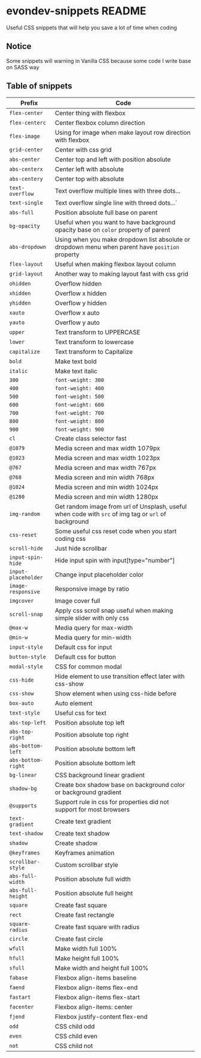 # evondev-snippets README

Useful CSS snippets that will help you save a lot of time when coding

## Notice

Some snippets will warning in Vanilla CSS because some code I write base on SASS way

## Table of snippets

| Prefix              | Code                                                                                                 |
| ------------------- | ---------------------------------------------------------------------------------------------------- |
| `flex-center`       | Center thing with flexbox                                                                            |
| `flex-centerc`      | Center flexbox column direction                                                                      |
| `flex-image`        | Using for image when make layout row direction with flexbox                                          |
| `grid-center`       | Center with css grid                                                                                 |
| `abs-center`        | Center top and left with position absolute                                                           |
| `abs-centerx`       | Center left with absolute                                                                            |
| `abs-centery`       | Center top with absolute                                                                             |
| `text-overflow`     | Text overflow multiple lines with three dots...                                                      |
| `text-single`       | Text overflow single line with threed dots...`                                                       |
| `abs-full`          | Position absolute full base on parent                                                                |
| `bg-opacity`        | Useful when you want to have background opacity base on `color` property of parent                   |
| `abs-dropdown`      | Using when you make dropdown list absolute or dropdown menu when parent have `position` property     |
| `flex-layout`       | Useful when making flexbox layout column                                                             |
| `grid-layout`       | Another way to making layout fast with css grid                                                      |
| `ohidden`           | Overflow hidden                                                                                      |
| `xhidden`           | Overflow x hidden                                                                                    |
| `yhidden`           | Overflow y hidden                                                                                    |
| `xauto`             | Overflow x auto                                                                                      |
| `yauto`             | Overflow y auto                                                                                      |
| `upper`             | Text transform to UPPERCASE                                                                          |
| `lower`             | Text transform to lowercase                                                                          |
| `capitalize`        | Text transform to Capitalize                                                                         |
| `bold`              | Make text bold                                                                                       |
| `italic`            | Make text italic                                                                                     |
| `300`               | `font-weight: 300`                                                                                   |
| `400`               | `font-weight: 400`                                                                                   |
| `500`               | `font-weight: 500`                                                                                   |
| `600`               | `font-weight: 600`                                                                                   |
| `700`               | `font-weight: 700`                                                                                   |
| `800`               | `font-weight: 800`                                                                                   |
| `900`               | `font-weight: 900`                                                                                   |
| `cl`                | Create class selector fast                                                                           |
| `@1079`             | Media screen and max width 1079px                                                                    |
| `@1023`             | Media screen and max width 1023px                                                                    |
| `@767`              | Media screen and max width 767px                                                                     |
| `@768`              | Media screen and min width 768px                                                                     |
| `@1024`             | Media screen and min width 1024px                                                                    |
| `@1280`             | Media screen and min width 1280px                                                                    |
| `img-random`        | Get random image from url of Unsplash, useful when code with `src` of img tag or `url` of background |
| `css-reset`         | Some useful css reset code when you start coding css                                                 |
| `scroll-hide`       | Just hide scrollbar                                                                                  |
| `input-spin-hide`   | Hide input spin with input[type="number"]                                                            |
| `input-placeholder` | Change input placeholder color                                                                       |
| `image-responsive`  | Responsive image by ratio                                                                            |
| `imgcover`          | Image cover full                                                                                     |
| `scroll-snap`       | Apply css scroll snap useful when making simple slider with only css                                 |
| `@max-w`            | Media query for max-width                                                                            |
| `@min-w`            | Media query for min-width                                                                            |
| `input-style`       | Default css for input                                                                                |
| `button-style`      | Default css for button                                                                               |
| `modal-style`       | CSS for common modal                                                                                 |
| `css-hide`          | Hide element to use transition effect later with css-show                                            |
| `css-show`          | Show element when using css-hide before                                                              |
| `box-auto`          | Auto element                                                                                         |
| `text-style`        | Useful css for text                                                                                  |
| `abs-top-left`      | Position absolute top left                                                                           |
| `abs-top-right`     | Position absolute top right                                                                          |
| `abs-bottom-left`   | Position absolute bottom left                                                                        |
| `abs-bottom-right`  | Position absolute bottom left                                                                        |
| `bg-linear`         | CSS background linear gradient                                                                       |
| `shadow-bg`         | Create box shadow base on background color or background gradient                                    |
| `@supports`         | Support rule in css for properties did not support for most browsers                                 |
| `text-gradient`     | Create text gradient                                                                                 |
| `text-shadow`       | Create text shadow                                                                                   |
| `shadow`            | Create shadow                                                                                        |
| `@keyframes`        | Keyframes animation                                                                                  |
| `scrollbar-style`   | Custom scrollbar style                                                                               |
| `abs-full-width`    | Position absolute full width                                                                         |
| `abs-full-height`   | Position absolute full height                                                                        |
| `square`            | Create fast square                                                                                   |
| `rect`              | Create fast rectangle                                                                                |
| `square-radius`     | Create fast square with radius                                                                       |
| `circle`            | Create fast circle                                                                                   |
| `wfull`             | Make width full 100%                                                                                 |
| `hfull`             | Make height full 100%                                                                                |
| `sfull`             | Make width and height full 100%                                                                      |
| `fabase`            | Flexbox align-items baseline                                                                         |
| `faend`             | Flexbox align-items flex-end                                                                         |
| `fastart`           | Flexbox align-items flex-start                                                                       |
| `facenter`          | Flexbox align-items: center                                                                          |
| `fjend`             | Flexbox justify-content flex-end                                                                     |
| `odd`               | CSS child odd                                                                                        |
| `even`              | CSS child even                                                                                       |
| `not`               | CSS child not                                                                                        |
